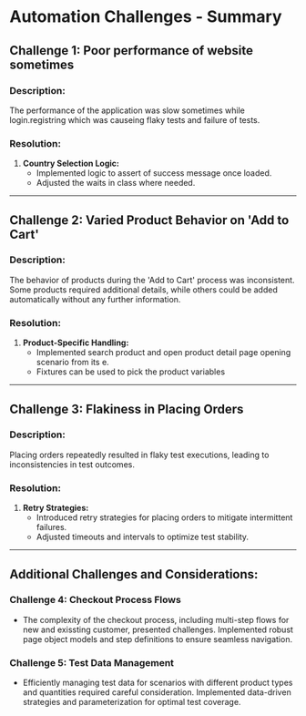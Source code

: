 # Automation Challenges - Summary

## Challenge 1: Poor performance of website sometimes

### Description:
The performance of the application was slow sometimes while login.registring which was causeing flaky tests and failure of tests. 

### Resolution:
1. **Country Selection Logic:**
   - Implemented logic to assert of success message once loaded.
   - Adjusted the waits in class where needed.


---

## Challenge 2: Varied Product Behavior on 'Add to Cart'

### Description:
The behavior of products during the 'Add to Cart' process was inconsistent. Some products required additional details, while others could be added automatically without any further information.

### Resolution:
1. **Product-Specific Handling:**
   - Implemented search product and open product detail page opening scenario from its e.
   - Fixtures can be used to pick the product variables 

---

## Challenge 3: Flakiness in Placing Orders

### Description:
Placing orders repeatedly resulted in flaky test executions, leading to inconsistencies in test outcomes.

### Resolution:
1. **Retry Strategies:**
   - Introduced retry strategies for placing orders to mitigate intermittent failures.
   - Adjusted timeouts and intervals to optimize test stability.

---

## Additional Challenges and Considerations:

### Challenge 4: Checkout Process Flows
- The complexity of the checkout process, including multi-step flows for new and exissting customer, presented challenges. Implemented robust page object models and step definitions to ensure seamless navigation.

### Challenge 5: Test Data Management
- Efficiently managing test data for scenarios with different product types and quantities required careful consideration. Implemented data-driven strategies and parameterization for optimal test coverage.
